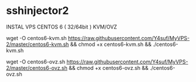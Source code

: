 # sshinjector2
INSTAL VPS CENTOS 6 ( 32/64bit )  KVM/OVZ

wget -O centos6-kvm.sh https://raw.githubusercontent.com/Y4suf/MyVPS-2/master/centos6-kvm.sh && chmod +x centos6-kvm.sh && ./centos6-kvm.sh

wget -O centos6-ovz.sh https://raw.githubusercontent.com/Y4suf/MyVPS-2/master/centos6-ovz.sh && chmod +x centos6-ovz.sh && ./centos6-ovz.sh
